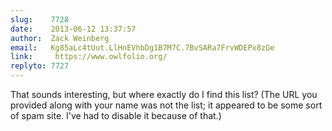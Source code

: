 ```yaml
---
slug:    7728
date:    2013-06-12 13:37:57
author:  Zack Weinberg
email:   Kg85aLc4tUut.LlHnEVhbDg1B7M7C.7BvSARa7FrvWDEPx8zGe
link:     https://www.owlfolio.org/
replyto: 7727
---
```


That sounds interesting, but where exactly do I find this list?  (The
URL you provided along with your name was not the list; it appeared to
be some sort of spam site.  I've had to disable it because of that.)
